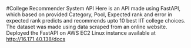 #College Recommender System API
Here is an API made using FastAPI, which based on provided Category, Pool, Expected rank and error in expected rank predicts and recommends upto 10 best IIT college choices. The dataset was made using data scraped from an online website.
Deployed the FastAPI on AWS EC2 Linux instance available at http://16.171.40.138/docs
